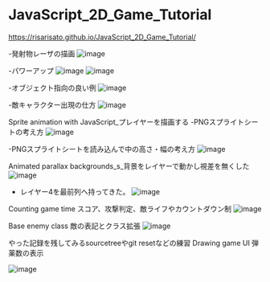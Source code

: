 # JavaScript_2D_Game_Tutorial
https://risarisato.github.io/JavaScript_2D_Game_Tutorial/

-発射物レーザの描画
![image](https://user-images.githubusercontent.com/88628553/184477691-10c0a2fe-2059-4b17-834e-28ab02c4d997.png)


-パワーアップ
![image](https://user-images.githubusercontent.com/88628553/184477612-109eb614-d7b5-4c07-b19f-08ff3c157568.png)
![image](https://user-images.githubusercontent.com/88628553/184477648-3ab28cdb-bf6f-4b1c-8b15-ca7b9b74ec8f.png)


-オブジェクト指向の良い例
![image](https://user-images.githubusercontent.com/88628553/184268984-115bb08c-7701-429e-8e88-94b2a0462064.png)


-敵キャラクター出現の仕方
![image](https://user-images.githubusercontent.com/88628553/184268831-461aaaab-b117-42b3-9ccb-1d2e3b5a5991.png)


Sprite animation with JavaScript_プレイヤーを描画する
-PNGスプライトシートの考え方
![image](https://user-images.githubusercontent.com/88628553/183400717-d48e88f6-f588-4150-a644-665604399763.png)

-PNGスプライトシートを読み込んで中の高さ・幅の考え方
![image](https://user-images.githubusercontent.com/88628553/183400615-b0397518-e6e1-430a-a166-059337f3a508.png)


Animated parallax backgrounds_s_背景をレイヤーで動かし視差を無くした
![image](https://user-images.githubusercontent.com/88628553/183275899-5ec89170-29b6-40ec-a7a0-28430566a375.png)

- レイヤー4を最前列へ持ってきた。
![image](https://user-images.githubusercontent.com/88628553/183275917-ca3fc808-d44f-4da2-aaec-0685ff77cec5.png)


Counting game time スコア、攻撃判定、敵ライフやカウントダウン制
![image](https://user-images.githubusercontent.com/88628553/183232648-4a367a43-b4be-4b9c-b757-bcbc5939df0f.png)


<!-- image.png
vscodeでスクショを貼り付けテスト→githubにプルリク
できないのでgithubにスクショを貼り付ける-->

Base enemy class 敵の表記とクラス拡張
![image](https://user-images.githubusercontent.com/88628553/182340250-cc34f343-8d3d-43c4-a0bc-a2efe1299117.png)




やった記録を残してみるsourcetreeやgit resetなどの練習
Drawing game UI 弾薬数の表示


![image](https://user-images.githubusercontent.com/88628553/182008301-4edb9db8-01d3-4016-9398-fa9678e6a3b6.png)
